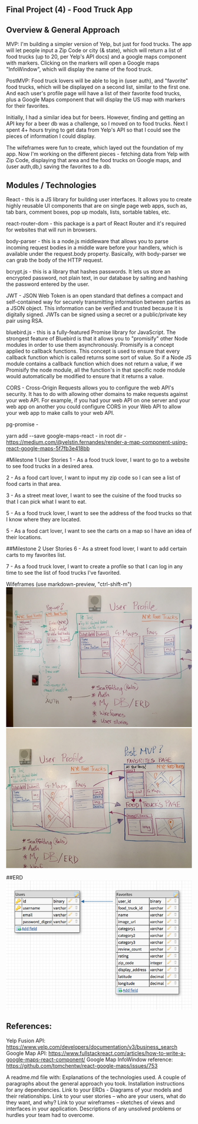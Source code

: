 ## Final Project (4) - Food Truck App

## Overview & General Approach

MVP:
I'm building a simpler version of Yelp, but just for food trucks. The app will let people input a Zip Code or city (& state), which will return a list of food trucks (up to 20, per Yelp's API docs) and a google maps component with markers. Clicking on the markers will open a Google maps "InfoWindow", which will display the name of the food truck.

PostMVP:
Food truck lovers will be able to log in (user auth), and "favorite" food trucks, which will be displayed on a second list, similar to the first one. And each user's profile
page will have a list of their favorite food trucks, plus a Google Maps component that
will display the US map with markers for their favorites.

Initially, I had a similar idea but for beers. However, finding and getting an API key for a beer db was a challenge, so I moved on to food trucks. Next I spent 4+ hours trying to get data from Yelp's API so that I could see the pieces of information I could display.

The wifeframes were fun to create, which layed out the foundation of my app. Now I'm working on the different pieces - fetching data from Yelp with Zip Code, displaying that area and the food trucks on Google maps, and (user auth,db,) saving the favorites to a db.

## Modules / Technologies

React - this is a JS library for building user interfaces. It allows you to create highly reusable UI components that are on single page web apps, such as, tab bars, comment boxes, pop up modals, lists, sortable tables, etc.

react-router-dom - this package is a part of React Router and it's required for websites that will
run in browsers.

body-parser - this is a node.js middleware that allows you to parse incoming request bodies in a
middle ware before your handlers, which is available under the request.body property. Basically,
with body-parser we can grab the body of the HTTP request.

bcrypt.js - this is a library that hashes passwords. It lets us store an encrypted password, not plain text, in our database by salting and hashing the password entered by the user.

JWT - JSON Web Token is an open standard that defines a compact and self-contained way for securely transmitting information between parties as a JSON object. This information can be verified and trusted because it is digitally signed. JWTs can be signed using a secret or a public/private key pair using RSA.

bluebird.js - this is a fully-featured Promise library for JavaScript. The strongest feature of Bluebird is that it allows you to "promisify" other Node modules in order to use them asynchronously. Promisify is a concept applied to callback functions. This concept is used to ensure that every callback function which is called returns some sort of value. So if a Node JS module contains a callback function which does not return a value, if we Promisify the node module, all the function's in that specific node module would automatically be modified to ensure that it returns a value.

CORS - Cross-Origin Requests allows you to configure the web API's security. It has to do with allowing other domains to make requests against your web API. For example, if you had your web API on one server and your web app on another you could configure CORS in your Web API to allow your web app to make calls to your web API.

pg-promise -

yarn add --save google-maps-react - in root dir - https://medium.com/@yelstin.fernandes/render-a-map-component-using-react-google-maps-5f7fb3e418bb

#Milestone 1 User Stories
1 - As a food truck lover, I want to go to a website to see food trucks in a desired area.

2 - As a food cart lover, I want to input my zip code so I can see a list of food carts in that area.

3 - As a street meat lover, I want to see the cuisine of the food trucks so that I can pick what I want to eat.

5 - As a food truck lover, I want to see the address of the food trucks so that I know
where they are located.

5 - As a food cart lover, I want to see the carts on a map so I have an idea of their locations.

##Milestone 2 User Stories
6 - As a street food lover, I want to add certain carts to my favorites list.

7 - As a food truck lover, I want to create a profile so that I can log in any time to see
the list of food trucks I've favorited.

Wifeframes (use markdown-preview, "ctrl-shift-m")
![Login & Homepage](./Wireframes/P4-a.jpg)
![Favorites & Food Trucks pages](./Wireframes/P4-b.jpg)

##ERD
![ERD](./ERD.png)

## References:

Yelp Fusion API:
https://www.yelp.com/developers/documentation/v3/business_search
Google Map API: https://www.fullstackreact.com/articles/how-to-write-a-google-maps-react-component/
Google Map InfoWindow reference:
https://github.com/tomchentw/react-google-maps/issues/753

A readme.md file with:
Explanations of the technologies used.
A couple of paragraphs about the general approach you took.
Installation instructions for any dependencies.
Link to your ERDs - Diagrams of your models and their relationships.
Link to your user stories – who are your users, what do they want, and why?
Link to your wireframes – sketches of views and interfaces in your application.
Descriptions of any unsolved problems or hurdles your team had to overcome.
